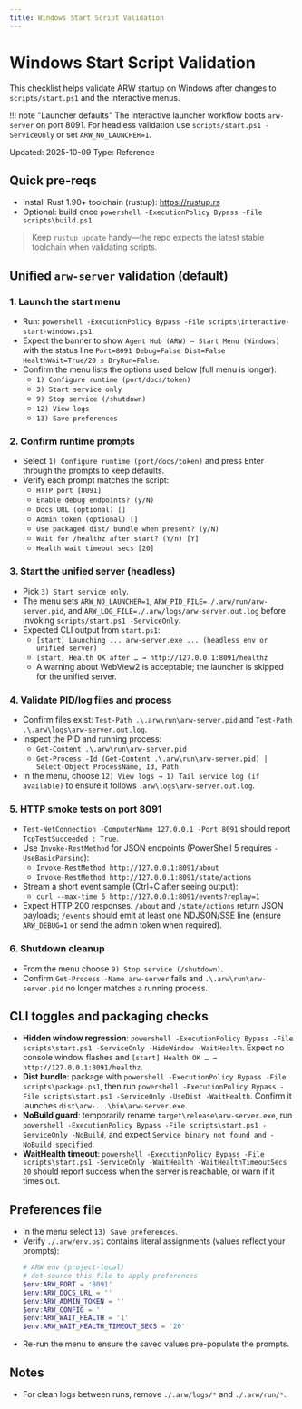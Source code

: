 ```yaml
---
title: Windows Start Script Validation
---
```


# Windows Start Script Validation

This checklist helps validate ARW startup on Windows after changes to `scripts/start.ps1` and the interactive menus.

!!! note "Launcher defaults"
    The interactive launcher workflow boots `arw-server` on port 8091. For headless validation use `scripts/start.ps1 -ServiceOnly`
    or set `ARW_NO_LAUNCHER=1`.

Updated: 2025-10-09
Type: Reference

## Quick pre-reqs
- Install Rust 1.90+ toolchain (rustup): https://rustup.rs
- Optional: build once `powershell -ExecutionPolicy Bypass -File scripts\build.ps1`

> Keep `rustup update` handy—the repo expects the latest stable toolchain when validating scripts.

## Unified `arw-server` validation (default)

### 1. Launch the start menu
- Run: `powershell -ExecutionPolicy Bypass -File scripts\interactive-start-windows.ps1`.
- Expect the banner to show `Agent Hub (ARW) — Start Menu (Windows)` with the status line `Port=8091 Debug=False Dist=False HealthWait=True/20 s DryRun=False`.
- Confirm the menu lists the options used below (full menu is longer):
  - `1) Configure runtime (port/docs/token)`
  - `3) Start service only`
  - `9) Stop service (/shutdown)`
  - `12) View logs`
  - `13) Save preferences`

### 2. Confirm runtime prompts
- Select `1) Configure runtime (port/docs/token)` and press Enter through the prompts to keep defaults.
- Verify each prompt matches the script:
  - `HTTP port [8091]`
  - `Enable debug endpoints? (y/N)`
  - `Docs URL (optional) []`
  - `Admin token (optional) []`
  - `Use packaged dist/ bundle when present? (y/N)`
  - `Wait for /healthz after start? (Y/n) [Y]`
  - `Health wait timeout secs [20]`

### 3. Start the unified server (headless)
- Pick `3) Start service only`.
- The menu sets `ARW_NO_LAUNCHER=1`, `ARW_PID_FILE=./.arw/run/arw-server.pid`, and `ARW_LOG_FILE=./.arw/logs/arw-server.out.log` before invoking `scripts/start.ps1 -ServiceOnly`.
- Expected CLI output from `start.ps1`:
  - `[start] Launching ... arw-server.exe ... (headless env or unified server)`
  - `[start] Health OK after … → http://127.0.0.1:8091/healthz`
  - A warning about WebView2 is acceptable; the launcher is skipped for the unified server.

### 4. Validate PID/log files and process
- Confirm files exist: `Test-Path .\.arw\run\arw-server.pid` and `Test-Path .\.arw\logs\arw-server.out.log`.
- Inspect the PID and running process:
  - `Get-Content .\.arw\run\arw-server.pid`
  - `Get-Process -Id (Get-Content .\.arw\run\arw-server.pid) | Select-Object ProcessName, Id, Path`
- In the menu, choose `12) View logs → 1) Tail service log (if available)` to ensure it follows `.arw\logs\arw-server.out.log`.

### 5. HTTP smoke tests on port 8091
- `Test-NetConnection -ComputerName 127.0.0.1 -Port 8091` should report `TcpTestSucceeded : True`.
- Use `Invoke-RestMethod` for JSON endpoints (PowerShell 5 requires `-UseBasicParsing`):
  - `Invoke-RestMethod http://127.0.0.1:8091/about`
  - `Invoke-RestMethod http://127.0.0.1:8091/state/actions`
- Stream a short event sample (Ctrl+C after seeing output):
  - `curl --max-time 5 http://127.0.0.1:8091/events?replay=1`
- Expect HTTP 200 responses. `/about` and `/state/actions` return JSON payloads; `/events` should emit at least one NDJSON/SSE line (ensure `ARW_DEBUG=1` or send the admin token when required).

### 6. Shutdown cleanup
- From the menu choose `9) Stop service (/shutdown)`.
- Confirm `Get-Process -Name arw-server` fails and `.\.arw\run\arw-server.pid` no longer matches a running process.

## CLI toggles and packaging checks
- **Hidden window regression**: `powershell -ExecutionPolicy Bypass -File scripts\start.ps1 -ServiceOnly -HideWindow -WaitHealth`. Expect no console window flashes and `[start] Health OK … → http://127.0.0.1:8091/healthz`.
- **Dist bundle**: package with `powershell -ExecutionPolicy Bypass -File scripts\package.ps1`, then run `powershell -ExecutionPolicy Bypass -File scripts\start.ps1 -ServiceOnly -UseDist -WaitHealth`. Confirm it launches `dist\arw-...\bin\arw-server.exe`.
- **NoBuild guard**: temporarily rename `target\release\arw-server.exe`, run `powershell -ExecutionPolicy Bypass -File scripts\start.ps1 -ServiceOnly -NoBuild`, and expect `Service binary not found and -NoBuild specified`.
- **WaitHealth timeout**: `powershell -ExecutionPolicy Bypass -File scripts\start.ps1 -ServiceOnly -WaitHealth -WaitHealthTimeoutSecs 20` should report success when the server is reachable, or warn if it times out.

## Preferences file
- In the menu select `13) Save preferences`.
- Verify `./.arw/env.ps1` contains literal assignments (values reflect your prompts):
  ```powershell
  # ARW env (project-local)
  # dot-source this file to apply preferences
  $env:ARW_PORT = '8091'
  $env:ARW_DOCS_URL = ''
  $env:ARW_ADMIN_TOKEN = ''
  $env:ARW_CONFIG = ''
  $env:ARW_WAIT_HEALTH = '1'
  $env:ARW_WAIT_HEALTH_TIMEOUT_SECS = '20'
  ```
- Re-run the menu to ensure the saved values pre-populate the prompts.

## Notes
- For clean logs between runs, remove `./.arw/logs/*` and `./.arw/run/*`.
